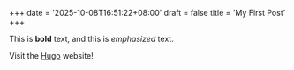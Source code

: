 +++
date = '2025-10-08T16:51:22+08:00'
draft = false
title = 'My First Post'
+++
<!--more-->

This is **bold** text, and this is *emphasized* text.

Visit the [Hugo](https://gohugo.io) website!